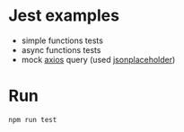 # Jest examples
* simple functions tests
* async functions tests
* mock [axios](https://github.com/axios/axios) query (used [jsonplaceholder](https://jsonplaceholder.typicode.com/))


# Run
```bash
npm run test
```